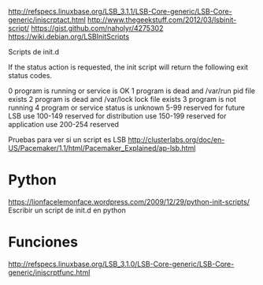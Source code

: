 http://refspecs.linuxbase.org/LSB_3.1.1/LSB-Core-generic/LSB-Core-generic/iniscrptact.html
http://www.thegeekstuff.com/2012/03/lsbinit-script/
https://gist.github.com/naholyr/4275302
https://wiki.debian.org/LSBInitScripts

Scripts de init.d

If the status action is requested, the init script will return the following exit status codes.

0	program is running or service is OK
1	program is dead and /var/run pid file exists
2	program is dead and /var/lock lock file exists
3	program is not running
4	program or service status is unknown
5-99	reserved for future LSB use
100-149	reserved for distribution use
150-199	reserved for application use
200-254	reserved


Pruebas para ver si un script es LSB
http://clusterlabs.org/doc/en-US/Pacemaker/1.1/html/Pacemaker_Explained/ap-lsb.html

# Python
https://lionfacelemonface.wordpress.com/2009/12/29/python-init-scripts/
Escribir un script de init.d en python

# Funciones
http://refspecs.linuxbase.org/LSB_3.1.0/LSB-Core-generic/LSB-Core-generic/iniscrptfunc.html
